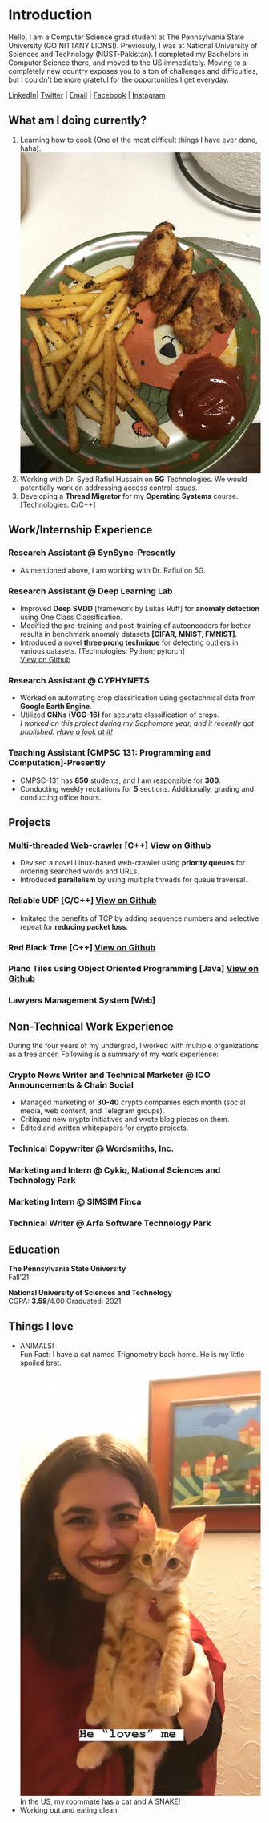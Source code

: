 # Introduction 
Hello, I am a Computer Science grad student at The Pennsylvania State University (GO NITTANY LIONS!). Previosuly, I was at National University of Sciences and Technology (NUST-Pakistan). I completed my Bachelors in Computer Science there, and moved to the US immediately. Moving to a completely new country exposes you to a ton of challenges and difficulties, but I couldn't be more grateful for the opportunities I get everyday. 

[LinkedIn](https://www.linkedin.com/in/tatheer-zahra14)| [Twitter](https://www.twitter.com/TatheerZahara) | [Email](mailto:tatheer13@gmail.com) | [Facebook](https://www.facebook.com/tatheer.zahara.75/) | [Instagram](https://www.instagram.com/tatheer10/)

## What am I doing currently? 
1. Learning how to cook (One of the most difficult things I have ever done, haha). <br>![Image](Food.jpg)<br>
2. Working with Dr. Syed Rafiul Hussain on **5G** Technologies. We would potentially work on addressing access control issues. 
3. Developing a **Thread Migrator** for my **Operating Systems** course. [Technologies: C/C++]

## Work/Internship Experience

### Research Assistant @ SynSync-Presently
* As mentioned above, I am working with Dr. Rafiul on 5G. 

### Research Assistant @ Deep Learning Lab <br>
* Improved **Deep SVDD** [framework by Lukas Ruff] for **anomaly detection** using One Class Classification. <br>
* Modified the pre-training and post-training of autoencoders for better results in benchmark anomaly datasets **[CIFAR, MNIST, FMNIST]**. <br>
* Introduced a novel **three prong technique** for detecting outliers in various datasets. [Technologies: Python; pytorch] <br>
[View on Github](https://github.com/TatheerZahara/Deep-SVDD-PyTorch-experiments.git)

### Research Assistant @ CYPHYNETS <br>
* Worked on automating crop classification using geotechnical data from **Google Earth Engine**. <br>
* Utilized **CNNs (VGG-16)** for accurate classification of crops. <br>
*I worked on this project during my Sophomore year, and it recently got published. [Have a look at it!](https://ieeexplore.ieee.org/document/9506046)* 

### Teaching Assistant [CMPSC 131: Programming and Computation]-Presently       
* CMPSC-131 has **850** students, and I am responsible for **300**. 
* Conducting weekly recitations for **5** sections.  Additionally, grading and conducting office hours. 

## Projects

### Multi-threaded Web-crawler [C++] [View on Github](https://github.com/TatheerZahara/Multi-threaded-Web-Crawler-Using-Priority-Queues-.git)
* Devised a novel Linux-based web-crawler using **priority queues** for ordering searched words and URLs.
* Introduced **parallelism** by using multiple threads for queue traversal. 

### Reliable UDP [C/C++] [View on Github](https://github.com/TatheerZahara/Reliable-UDP.git)
* Imitated the benefits of TCP by adding sequence numbers and selective repeat for **reducing packet loss**. 

### Red Black Tree [C++] [View on Github](https://github.com/TatheerZahara/Red-Black-Tree-Implementation.git)

### Piano Tiles using Object Oriented Programming [Java] [View on Github](https://github.com/TatheerZahara/Piano-Tiles-Using-Object-Oriented-Programming.git)

### Lawyers Management System [Web]

## Non-Technical Work Experience 
During the four years of my undergrad, I worked with multiple organizations as a freelancer. Following is a summary of my work experience: 

### Crypto News Writer and Technical Marketer @ ICO Announcements & Chain Social
* Managed marketing of **30-40** crypto companies each month (social media, web content, and Telegram groups).
* Critiqued new crypto initiatives and wrote blog pieces on them. 
* Edited and written whitepapers for crypto projects. 

### Technical Copywriter @ Wordsmiths, Inc.                                                                                         
### Marketing and Intern @ Cykiq, National Sciences and Technology Park                                        
### Marketing Intern @ SIMSIM Finca                                                                                                    
### Technical Writer @ Arfa Software Technology Park 

## Education 
**The Pennsylvania State University** <br>
Fall'21

**National University of Sciences and Technology** <br>
CGPA: **3.58**/4.00        Graduated: 2021

## Things I love 
- ANIMALS! <br> Fun Fact: I have a cat named Trignometry back home. He is my little spoiled brat. <br> ![img](MeandTrig.JPG)<br> In the US, my roommate has a cat and A SNAKE! 
- Working out and eating clean 





